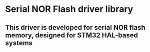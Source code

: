 # Serial NOR Flash driver library

## This driver is developed for serial NOR flash memory, designed for STM32 HAL-based systems